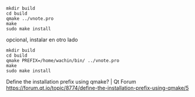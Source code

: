 
```
mkdir build
cd build
qmake ../vnote.pro
make
sudo make install
```

opcional, instalar en otro lado


```
mkdir build
cd build
qmake PREFIX=/home/wachin/bin/ ../vnote.pro 
make
sudo make install
```



Define the installation prefix using qmake? | Qt Forum
https://forum.qt.io/topic/8774/define-the-installation-prefix-using-qmake/5
